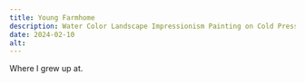 ```yaml
---
title: Young Farmhome
description: Water Color Landscape Impressionism Painting on Cold Press Wood Pulp Paper.
date: 2024-02-10
alt: 
---
```


Where I grew up at.